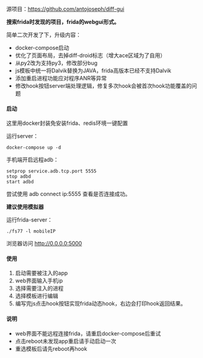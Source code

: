 源项目：https://github.com/antojoseph/diff-gui

**搜索frida时发现的项目，frida的webgui形式。**

简单二次开发了下，升级内容：

* docker-compose启动
* 优化了页面布局，去掉diff-droid标志（增大ace区域为了自用）
* 从py2改为支持py3，修改部分bug
* js模板中统一将Dalvik替换为JAVA，frida高版本已经不支持Dalvik
* 添加重启进程功能应对程序ANR等异常
* 修改hook按钮server端处理逻辑，修复多次hook会被首次hook功能覆盖的问题

#### 启动

这里用docker封装免安装frida、redis环境一键配置

运行server：

```
docker-compose up -d
```

手机端开启远程adb：

```
setprop service.adb.tcp.port 5555
stop adbd
start adbd
```
尝试使用 adb connect ip:5555 查看是否连接成功。

**建议使用模拟器**

运行frida-server：

```
./fs77 -l mobileIP
```

浏览器访问 http://0.0.0.0:5000

#### 使用

1. 启动需要被注入的app
2. web界面输入手机ip
3. 选择需要注入的进程
4. 选择模板进行编辑
5. 编写完js点击hook按钮实现frida动态hook，右边会打印hook返回结果。

#### 说明

* web界面不能远程连接frida，请重启docker-compose后重试
* 点击reboot未发现app重启请手动启动一次
* 重选模板后请先reboot再hook
